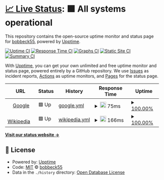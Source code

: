 # [📈 Live Status](https://bobbeck55.github.io/dokimion_monitor): <!--live status--> **🟩 All systems operational**

This repository contains the open-source uptime monitor and status page for [bobbeck55](https://bobbeck55.github.io/dokimion_monitor), powered by [Upptime](https://github.com/upptime/upptime).

[![Uptime CI](https://github.com/bobbeck55/dokimion_monitor/workflows/Uptime%20CI/badge.svg)](https://github.com/bobbeck55/dokimion_monitor/actions?query=workflow%3A%22Uptime+CI%22)
[![Response Time CI](https://github.com/bobbeck55/dokimion_monitor/workflows/Response%20Time%20CI/badge.svg)](https://github.com/bobbeck55/dokimion_monitor/actions?query=workflow%3A%22Response+Time+CI%22)
[![Graphs CI](https://github.com/bobbeck55/dokimion_monitor/workflows/Graphs%20CI/badge.svg)](https://github.com/bobbeck55/dokimion_monitor/actions?query=workflow%3A%22Graphs+CI%22)
[![Static Site CI](https://github.com/bobbeck55/dokimion_monitor/workflows/Static%20Site%20CI/badge.svg)](https://github.com/bobbeck55/dokimion_monitor/actions?query=workflow%3A%22Static+Site+CI%22)
[![Summary CI](https://github.com/bobbeck55/dokimion_monitor/workflows/Summary%20CI/badge.svg)](https://github.com/bobbeck55/dokimion_monitor/actions?query=workflow%3A%22Summary+CI%22)

With [Upptime](https://upptime.js.org), you can get your own unlimited and free uptime monitor and status page, powered entirely by a GitHub repository. We use [Issues](https://github.com/bobbeck55/dokimion_monitor/issues) as incident reports, [Actions](https://github.com/bobbeck55/dokimion_monitor/actions) as uptime monitors, and [Pages](https://bobbeck55.github.io/dokimion_monitor) for the status page.

<!--start: status pages-->
<!-- This summary is generated by Upptime (https://github.com/upptime/upptime) -->
<!-- Do not edit this manually, your changes will be overwritten -->
<!-- prettier-ignore -->
| URL | Status | History | Response Time | Uptime |
| --- | ------ | ------- | ------------- | ------ |
| <img alt="" src="https://icons.duckduckgo.com/ip3/www.google.com.ico" height="13"> [Google](https://www.google.com) | 🟩 Up | [google.yml](https://github.com/bobbeck55/dokimion_upptime/commits/HEAD/history/google.yml) | <details><summary><img alt="Response time graph" src="./graphs/google/response-time-week.png" height="20"> 75ms</summary><br><a href="https://bobbeck55.github.io/dokimion_monitor/history/google"><img alt="Response time 107" src="https://img.shields.io/endpoint?url=https%3A%2F%2Fraw.githubusercontent.com%2Fbobbeck55%2Fdokimion_upptime%2FHEAD%2Fapi%2Fgoogle%2Fresponse-time.json"></a><br><a href="https://bobbeck55.github.io/dokimion_monitor/history/google"><img alt="24-hour response time 66" src="https://img.shields.io/endpoint?url=https%3A%2F%2Fraw.githubusercontent.com%2Fbobbeck55%2Fdokimion_upptime%2FHEAD%2Fapi%2Fgoogle%2Fresponse-time-day.json"></a><br><a href="https://bobbeck55.github.io/dokimion_monitor/history/google"><img alt="7-day response time 75" src="https://img.shields.io/endpoint?url=https%3A%2F%2Fraw.githubusercontent.com%2Fbobbeck55%2Fdokimion_upptime%2FHEAD%2Fapi%2Fgoogle%2Fresponse-time-week.json"></a><br><a href="https://bobbeck55.github.io/dokimion_monitor/history/google"><img alt="30-day response time 79" src="https://img.shields.io/endpoint?url=https%3A%2F%2Fraw.githubusercontent.com%2Fbobbeck55%2Fdokimion_upptime%2FHEAD%2Fapi%2Fgoogle%2Fresponse-time-month.json"></a><br><a href="https://bobbeck55.github.io/dokimion_monitor/history/google"><img alt="1-year response time 109" src="https://img.shields.io/endpoint?url=https%3A%2F%2Fraw.githubusercontent.com%2Fbobbeck55%2Fdokimion_upptime%2FHEAD%2Fapi%2Fgoogle%2Fresponse-time-year.json"></a></details> | <details><summary><a href="https://bobbeck55.github.io/dokimion_monitor/history/google">100.00%</a></summary><a href="https://bobbeck55.github.io/dokimion_monitor/history/google"><img alt="All-time uptime 100.00%" src="https://img.shields.io/endpoint?url=https%3A%2F%2Fraw.githubusercontent.com%2Fbobbeck55%2Fdokimion_upptime%2FHEAD%2Fapi%2Fgoogle%2Fuptime.json"></a><br><a href="https://bobbeck55.github.io/dokimion_monitor/history/google"><img alt="24-hour uptime 100.00%" src="https://img.shields.io/endpoint?url=https%3A%2F%2Fraw.githubusercontent.com%2Fbobbeck55%2Fdokimion_upptime%2FHEAD%2Fapi%2Fgoogle%2Fuptime-day.json"></a><br><a href="https://bobbeck55.github.io/dokimion_monitor/history/google"><img alt="7-day uptime 100.00%" src="https://img.shields.io/endpoint?url=https%3A%2F%2Fraw.githubusercontent.com%2Fbobbeck55%2Fdokimion_upptime%2FHEAD%2Fapi%2Fgoogle%2Fuptime-week.json"></a><br><a href="https://bobbeck55.github.io/dokimion_monitor/history/google"><img alt="30-day uptime 100.00%" src="https://img.shields.io/endpoint?url=https%3A%2F%2Fraw.githubusercontent.com%2Fbobbeck55%2Fdokimion_upptime%2FHEAD%2Fapi%2Fgoogle%2Fuptime-month.json"></a><br><a href="https://bobbeck55.github.io/dokimion_monitor/history/google"><img alt="1-year uptime 100.00%" src="https://img.shields.io/endpoint?url=https%3A%2F%2Fraw.githubusercontent.com%2Fbobbeck55%2Fdokimion_upptime%2FHEAD%2Fapi%2Fgoogle%2Fuptime-year.json"></a></details>
| <img alt="" src="https://icons.duckduckgo.com/ip3/en.wikipedia.org.ico" height="13"> [Wikipedia](https://en.wikipedia.org) | 🟩 Up | [wikipedia.yml](https://github.com/bobbeck55/dokimion_upptime/commits/HEAD/history/wikipedia.yml) | <details><summary><img alt="Response time graph" src="./graphs/wikipedia/response-time-week.png" height="20"> 166ms</summary><br><a href="https://bobbeck55.github.io/dokimion_monitor/history/wikipedia"><img alt="Response time 210" src="https://img.shields.io/endpoint?url=https%3A%2F%2Fraw.githubusercontent.com%2Fbobbeck55%2Fdokimion_upptime%2FHEAD%2Fapi%2Fwikipedia%2Fresponse-time.json"></a><br><a href="https://bobbeck55.github.io/dokimion_monitor/history/wikipedia"><img alt="24-hour response time 183" src="https://img.shields.io/endpoint?url=https%3A%2F%2Fraw.githubusercontent.com%2Fbobbeck55%2Fdokimion_upptime%2FHEAD%2Fapi%2Fwikipedia%2Fresponse-time-day.json"></a><br><a href="https://bobbeck55.github.io/dokimion_monitor/history/wikipedia"><img alt="7-day response time 166" src="https://img.shields.io/endpoint?url=https%3A%2F%2Fraw.githubusercontent.com%2Fbobbeck55%2Fdokimion_upptime%2FHEAD%2Fapi%2Fwikipedia%2Fresponse-time-week.json"></a><br><a href="https://bobbeck55.github.io/dokimion_monitor/history/wikipedia"><img alt="30-day response time 150" src="https://img.shields.io/endpoint?url=https%3A%2F%2Fraw.githubusercontent.com%2Fbobbeck55%2Fdokimion_upptime%2FHEAD%2Fapi%2Fwikipedia%2Fresponse-time-month.json"></a><br><a href="https://bobbeck55.github.io/dokimion_monitor/history/wikipedia"><img alt="1-year response time 211" src="https://img.shields.io/endpoint?url=https%3A%2F%2Fraw.githubusercontent.com%2Fbobbeck55%2Fdokimion_upptime%2FHEAD%2Fapi%2Fwikipedia%2Fresponse-time-year.json"></a></details> | <details><summary><a href="https://bobbeck55.github.io/dokimion_monitor/history/wikipedia">100.00%</a></summary><a href="https://bobbeck55.github.io/dokimion_monitor/history/wikipedia"><img alt="All-time uptime 100.00%" src="https://img.shields.io/endpoint?url=https%3A%2F%2Fraw.githubusercontent.com%2Fbobbeck55%2Fdokimion_upptime%2FHEAD%2Fapi%2Fwikipedia%2Fuptime.json"></a><br><a href="https://bobbeck55.github.io/dokimion_monitor/history/wikipedia"><img alt="24-hour uptime 100.00%" src="https://img.shields.io/endpoint?url=https%3A%2F%2Fraw.githubusercontent.com%2Fbobbeck55%2Fdokimion_upptime%2FHEAD%2Fapi%2Fwikipedia%2Fuptime-day.json"></a><br><a href="https://bobbeck55.github.io/dokimion_monitor/history/wikipedia"><img alt="7-day uptime 100.00%" src="https://img.shields.io/endpoint?url=https%3A%2F%2Fraw.githubusercontent.com%2Fbobbeck55%2Fdokimion_upptime%2FHEAD%2Fapi%2Fwikipedia%2Fuptime-week.json"></a><br><a href="https://bobbeck55.github.io/dokimion_monitor/history/wikipedia"><img alt="30-day uptime 100.00%" src="https://img.shields.io/endpoint?url=https%3A%2F%2Fraw.githubusercontent.com%2Fbobbeck55%2Fdokimion_upptime%2FHEAD%2Fapi%2Fwikipedia%2Fuptime-month.json"></a><br><a href="https://bobbeck55.github.io/dokimion_monitor/history/wikipedia"><img alt="1-year uptime 100.00%" src="https://img.shields.io/endpoint?url=https%3A%2F%2Fraw.githubusercontent.com%2Fbobbeck55%2Fdokimion_upptime%2FHEAD%2Fapi%2Fwikipedia%2Fuptime-year.json"></a></details>

<!--end: status pages-->

[**Visit our status website →**](https://bobbeck55.github.io/dokimion_monitor)

## 📄 License

- Powered by: [Upptime](https://github.com/upptime/upptime)
- Code: [MIT](./LICENSE) © [bobbeck55](https://bobbeck55.github.io/dokimion_monitor)
- Data in the `./history` directory: [Open Database License](https://opendatacommons.org/licenses/odbl/1-0/)
